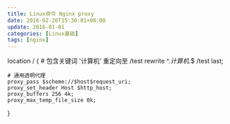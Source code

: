 ```yaml
---
title: Linux命令 Nginx proxy
date: 2016-02-26T15:30:01+08:00
update: 2016-01-01
categories: [Linux基础]
tags: [nginx]
---
```


location / {
    # 包含关键词 '计算机' 重定向至 /test
    rewrite ^.*计算机.*$ /test last;

    # 通用透明代理
    proxy_pass $scheme://$host$request_uri;
    proxy_set_header Host $http_host;
    proxy_buffers 256 4k;
    proxy_max_temp_file_size 0k;
}
